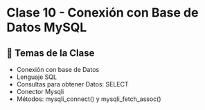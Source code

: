 # Clase 10 - Conexión con Base de Datos MySQL

## 🎯 Temas de la Clase
- Conexión con base de Datos
- Lenguaje SQL
- Consultas para obtener Datos: SELECT
- Conector Mysqli
- Métodos: mysqli_connect()  y mysqli_fetch_assoc() 